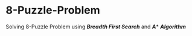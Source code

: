 # 8-Puzzle-Problem
Solving 8-Puzzle Problem using ***Breadth First Search*** and ***A**** ***Algorithm***
